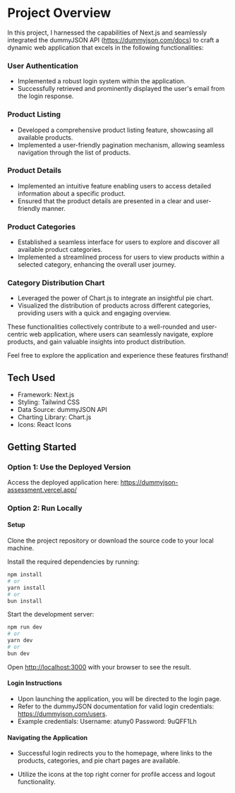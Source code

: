 # Project Overview

In this project, I harnessed the capabilities of Next.js and seamlessly integrated the dummyJSON API (https://dummyjson.com/docs) to craft a dynamic web application that excels in the following functionalities:

### User Authentication

- Implemented a robust login system within the application.
- Successfully retrieved and prominently displayed the user's email from the login response.

### Product Listing

- Developed a comprehensive product listing feature, showcasing all available products.
- Implemented a user-friendly pagination mechanism, allowing seamless navigation through the list of products.

### Product Details

- Implemented an intuitive feature enabling users to access detailed information about a specific product.
- Ensured that the product details are presented in a clear and user-friendly manner.

### Product Categories

- Established a seamless interface for users to explore and discover all available product categories.
- Implemented a streamlined process for users to view products within a selected category, enhancing the overall user journey.

### Category Distribution Chart

- Leveraged the power of Chart.js to integrate an insightful pie chart.
- Visualized the distribution of products across different categories, providing users with a quick and engaging overview.

These functionalities collectively contribute to a well-rounded and user-centric web application, where users can seamlessly navigate, explore products, and gain valuable insights into product distribution.

Feel free to explore the application and experience these features firsthand!

## Tech Used

- Framework: Next.js
- Styling: Tailwind CSS
- Data Source: dummyJSON API
- Charting Library: Chart.js
- Icons: React Icons

## Getting Started

### Option 1: Use the Deployed Version

Access the deployed application here: https://dummyjson-assessment.vercel.app/

### Option 2: Run Locally

#### Setup

Clone the project repository or download the source code to your local machine.

Install the required dependencies by running:

```bash
npm install
# or
yarn install
# or
bun install
```

Start the development server:

```bash
npm run dev
# or
yarn dev
# or
bun dev
```

Open [http://localhost:3000](http://localhost:3000) with your browser to see the result.

#### Login Instructions

- Upon launching the application, you will be directed to the login page.
- Refer to the dummyJSON documentation for valid login credentials: https://dummyjson.com/users.
- Example credentials: Username: atuny0 Password: 9uQFF1Lh

#### Navigating the Application

- Successful login redirects you to the homepage, where links to the products, categories, and pie chart pages are available.

- Utilize the icons at the top right corner for profile access and logout functionality.
